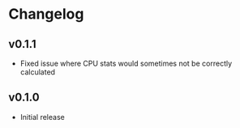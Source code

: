 # Changelog

## v0.1.1

- Fixed issue where CPU stats would sometimes not be correctly calculated

## v0.1.0

- Initial release
